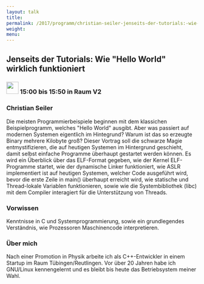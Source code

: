```yaml
---
layout: talk
title:
permalink: /2017/programm/christian-seiler-jenseits-der-tutorials:-wie-hello-world-wirklich-funktioniert/
weight:
menu:
---
```

## Jenseits der Tutorials: Wie "Hello World" wirklich funktioniert

### <img height = "32" src="../../../images/talk.svg"> 15:00 bis 15:50 in Raum V2

### Christian Seiler

Die meisten Programmierbeispiele beginnen mit dem klassichen Beispielprogramm, welches "Hello World" ausgibt. Aber was passiert auf modernen Systemen eigentlich im Hintegrund? Warum ist das so erzeugte Binary mehrere Kilobyte groß? Dieser Vortrag soll die schwarze Magie entmystifizieren, die auf heutigen Systemen im Hintergrund geschieht, damit selbst einfache Programme überhaupt gestartet werden können. Es wird ein Überblick über das ELF-Format gegeben, wie der Kernel ELF-Programme startet, wie der dynamische Linker funktioniert, wie ASLR implementiert ist auf heutigen Systemen, welcher Code ausgeführt wird, bevor die erste Zeile in main() überhaupt erreicht wird, wie statische und Thread-lokale Variablen funktionieren, sowie wie die Systembibliothek (libc) mit dem Compiler interagiert für die Unterstützung von Threads.

### Vorwissen

Kenntnisse in C und Systemprogrammierung, sowie ein grundlegendes Verständnis, wie Prozessoren Maschinencode interpretieren.

### Über mich

Nach einer Promotion in Physik arbeite ich als C++-Entwickler in einem Startup im Raum Tübingen/Reutlingen. Vor über 20 Jahren habe ich GNU/Linux kennengelernt und es bleibt bis heute das Betriebsystem meiner Wahl.


